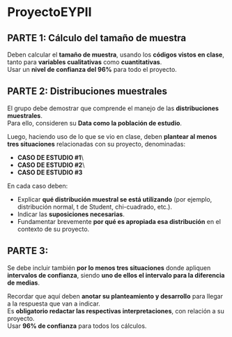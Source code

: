 # ProyectoEYPII

## PARTE 1: Cálculo del tamaño de muestra

Deben calcular el **tamaño de muestra**, usando los **códigos vistos en clase**, tanto para **variables cualitativas** como **cuantitativas**.\
Usar un **nivel de confianza del 96%** para todo el proyecto.

## PARTE 2: Distribuciones muestrales

El grupo debe demostrar que comprende el manejo de las **distribuciones muestrales**.\
Para ello, consideren su **Data como la población de estudio**.

Luego, haciendo uso de lo que se vio en clase, deben **plantear al menos tres situaciones** relacionadas con su proyecto, denominadas:

-   **CASO DE ESTUDIO #1**\
-   **CASO DE ESTUDIO #2**\
-   **CASO DE ESTUDIO #3**

En cada caso deben:

-   Explicar **qué distribución muestral se está utilizando** (por ejemplo, distribución normal, t de Student, chi-cuadrado, etc.).
-   Indicar las **suposiciones necesarias**.
-   Fundamentar brevemente **por qué es apropiada esa distribución** en el contexto de su proyecto.

## PARTE 3:

Se debe incluir también **por lo menos tres situaciones** donde apliquen **intervalos de confianza**, siendo **uno de ellos el intervalo para la diferencia de medias**.

Recordar que aquí deben **anotar su planteamiento y desarrollo** para llegar a la respuesta que van a indicar.\
Es **obligatorio redactar las respectivas interpretaciones**, con relación a su proyecto.\
Usar **96% de confianza** para todos los cálculos.
